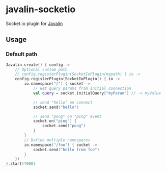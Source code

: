 # javalin-socketio

Socket.io plugin for [Javalin](https://github.com/tipsy/javalin)

## Usage

### Default path
```kotlin
Javalin.create() { config ->
    // Optional custom path
    // config.registerPlugin(SocketIoPlugin(mypath) { io ->
    config.registerPlugin(SocketIoPlugin() { io ->
        io.namespace("/") { socket ->
            // Get query params from initial connection
            val query = socket.initialQuery["myParam"] // -> myValue

            // send "hello" on connect
            socket.send("hello")

            // send "pong" on "ping" event
            socket.on("ping") {
                socket.send("pong")
            }
        }
        // Define multiple namespaces
        io.namespace("/foo") { socket -> 
            socket.send("hello from foo")
        }
    })
}.start(7000)
```